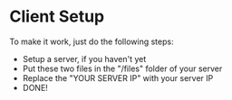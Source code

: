 # Client Setup
To make it work, just do the following steps:
* Setup a server, if you haven't yet
* Put these two files in the "/files" folder of your server
* Replace the "YOUR SERVER IP" with your server IP
* DONE!
